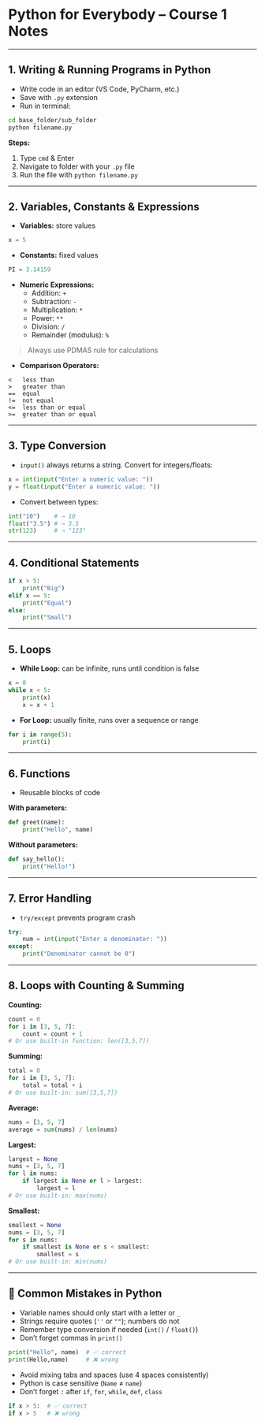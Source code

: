 # Python for Everybody – Course 1 Notes

---

## 1. Writing & Running Programs in Python

- Write code in an editor (VS Code, PyCharm, etc.)
- Save with `.py` extension
- Run in terminal:
```bash
cd base_folder/sub_folder
python filename.py
```

**Steps:**

1. Type `cmd` & Enter
2. Navigate to folder with your `.py` file
3. Run the file with `python filename.py`

---

## 2. Variables, Constants & Expressions

- **Variables:** store values
```python
x = 5
```
- **Constants:** fixed values
```python
PI = 3.14159
```
- **Numeric Expressions:**
  - Addition: `+`
  - Subtraction: `-`
  - Multiplication: `*`
  - Power: `**`
  - Division: `/`
  - Remainder (modulus): `%`
> Always use PDMAS rule for calculations

- **Comparison Operators:**
```
<   less than
>   greater than
==  equal
!=  not equal
<=  less than or equal
>=  greater than or equal
```

---

## 3. Type Conversion

- `input()` always returns a string. Convert for integers/floats:
```python
x = int(input("Enter a numeric value: "))
y = float(input("Enter a numeric value: "))
```
- Convert between types:
```python
int("10")    # → 10
float("3.5") # → 3.5
str(123)     # → "123"
```

---

## 4. Conditional Statements

```python
if x > 5:
    print("Big")
elif x == 5:
    print("Equal")
else:
    print("Small")
```

---

## 5. Loops

- **While Loop:** can be infinite, runs until condition is false
```python
x = 0
while x < 5:
    print(x)
    x = x + 1
```

- **For Loop:** usually finite, runs over a sequence or range
```python
for i in range(5):
    print(i)
```

---

## 6. Functions

- Reusable blocks of code

**With parameters:**
```python
def greet(name):
    print("Hello", name)
```

**Without parameters:**
```python
def say_hello():
    print("Hello!")
```

---

## 7. Error Handling

- `try/except` prevents program crash
```python
try:
    num = int(input("Enter a denominator: "))
except:
    print("Denominator cannot be 0")
```

---

## 8. Loops with Counting & Summing

**Counting:**
```python
count = 0
for i in [3, 5, 7]:
    count = count + 1
# Or use built-in function: len([3,5,7])
```

**Summing:**
```python
total = 0
for i in [3, 5, 7]:
    total = total + i
# Or use built-in: sum([3,5,7])
```

**Average:**
```python
nums = [3, 5, 7]
average = sum(nums) / len(nums)
```

**Largest:**
```python
largest = None
nums = [3, 5, 7]
for l in nums:
    if largest is None or l > largest:
        largest = l
# Or use built-in: max(nums)
```

**Smallest:**
```python
smallest = None
nums = [3, 5, 7]
for s in nums:
    if smallest is None or s < smallest:
        smallest = s
# Or use built-in: min(nums)
```

---

## 🛑 Common Mistakes in Python

- Variable names should only start with a letter or `_`
- Strings require quotes (`''` or `""`); numbers do not
- Remember type conversion if needed (`int()` / `float()`)
- Don’t forget commas in `print()`
```python
print("Hello", name)  # ✅ correct
print(Hello,name)     # ❌ wrong
```
- Avoid mixing tabs and spaces (use 4 spaces consistently)
- Python is case sensitive (`Name` ≠ `name`)
- Don’t forget `:` after `if`, `for`, `while`, `def`, `class`
```python
if x > 5:  # ✅ correct
if x > 5   # ❌ wrong
```
